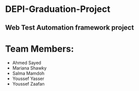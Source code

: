 # DEPI-Graduation-Project
Web Test Automation framework project 
---
# Team Members:
- Ahmed Sayed
- Mariana Shawky
- Salma Mamdoh
- Youssef Yasser
- Youssef Zaafan
